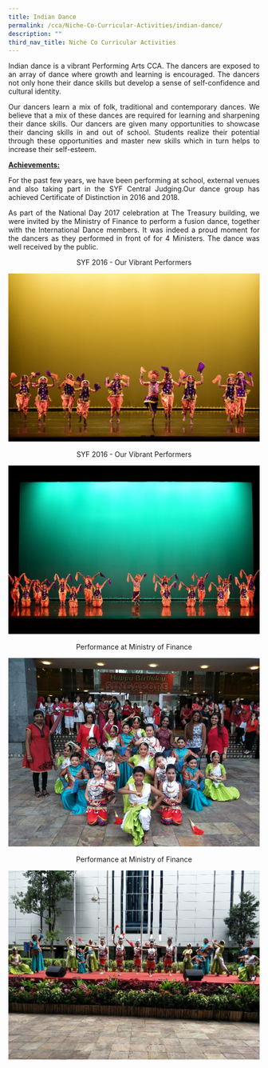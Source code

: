 ```yaml
---
title: Indian Dance
permalink: /cca/Niche-Co-Curricular-Activities/indian-dance/
description: ""
third_nav_title: Niche Co Curricular Activities
---
```

<p style="text-align:justify">Indian dance is a vibrant Performing Arts CCA. The dancers are exposed to an array of dance where growth and learning is encouraged. The dancers not only hone their dance skills but develop a sense of self-confidence and cultural identity.

<p style="text-align:justify">Our dancers learn a mix of folk, traditional and contemporary dances. We believe that a mix of these dances are required for learning and sharpening their dance skills. Our dancers are given many opportunities to showcase their dancing skills in and out of school. Students realize their potential through these opportunities and master new skills which in turn helps to increase their self-esteem.

<u><strong>Achievements:</strong></u>

<p style="text-align:justify">For the past few years, we have been performing at school, external venues and also taking part in the SYF Central Judging.Our dance group has achieved Certificate of Distinction in 2016 and 2018.

<p style="text-align:justify">As part of the National Day 2017 celebration at The Treasury building, we were invited by the Ministry of Finance to perform a fusion dance, together with the International Dance members. It was indeed a proud moment for the dancers as they performed in front of for 4 Ministers. The dance was well received by the public.

<center>SYF 2016 - Our Vibrant Performers</center>

![](/images/ind1.jpeg)

<center>SYF 2016 - Our Vibrant Performers</center>

![](/images/ind2.jpeg)

<center>Performance at Ministry of Finance</center>

![](/images/ind3.png)

<center>Performance at Ministry of Finance</center>

![](/images/ind4.jpeg)